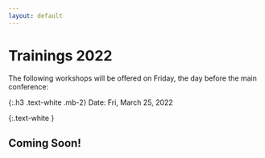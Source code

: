 ```yaml
---
layout: default
---
```

# Trainings 2022

The following workshops will be offered on Friday, the day before the main conference:

{:.h3 .text-white .mb-2}
Date: Fri, March 25, 2022

{:.text-white }
## Coming Soon!



